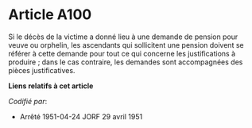 # Article A100

Si le décès de la victime a donné lieu à une demande de pension pour veuve ou orphelin, les ascendants qui sollicitent une
pension doivent se référer à cette demande pour tout ce qui concerne les justifications à produire ; dans le cas contraire,
les demandes sont accompagnées des pièces justificatives.

**Liens relatifs à cet article**

_Codifié par_:

  - Arrêté 1951-04-24 JORF 29 avril 1951
